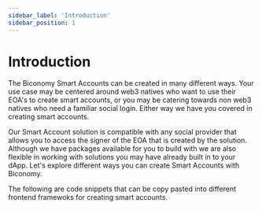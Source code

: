```yaml
---
sidebar_label: 'Introduction'
sidebar_position: 1
---
```


# Introduction

The Biconomy Smart Accounts can be created in many different ways. Your use case may be centered around web3 natives who want to use their EOA's to create smart accounts, or you may be catering towards non web3 natives who need a familiar social login. Either way we have you covered in creating smart accounts. 

Our Smart Account solution is compatible with any social provider that allows you to access the signer of the EOA that is created by the solution. Although we have packages available for you to build with we are also flexible in working with solutions you may have already built in to your dApp. Let's explore different ways you can create Smart Accounts with Biconomy.

The following are code snippets that can be copy pasted into different frontend framewoks for creating smart accounts.
